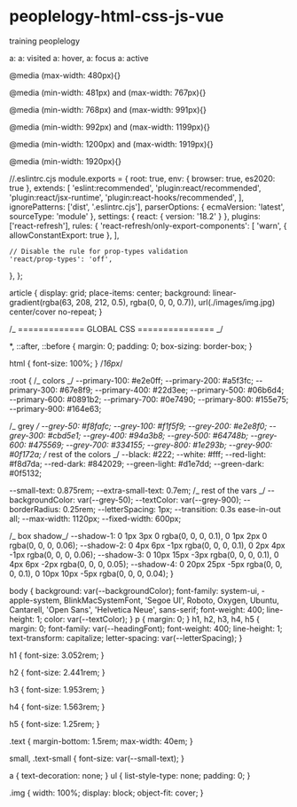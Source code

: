 # peoplelogy-html-css-js-vue

training peoplelogy

a:
a: visited
a: hover, a: focus
a: active

<!-- Mobile -->

@media (max-width: 480px){}

<!-- Extra small devices -->

@media (min-width: 481px) and (max-width: 767px){}

<!-- Small tablets -->

@media (min-width: 768px) and (max-width: 991px){}

<!-- Large tablets/laptops -->

@media (min-width: 992px) and (max-width: 1199px){}

<!-- Desktops -->

@media (min-width: 1200px) and (max-width: 1919px){}

<!-- Extra large screen -->

@media (min-width: 1920px){}

//.eslintrc.cjs
module.exports = {
root: true,
env: { browser: true, es2020: true },
extends: [
'eslint:recommended',
'plugin:react/recommended',
'plugin:react/jsx-runtime',
'plugin:react-hooks/recommended',
],
ignorePatterns: ['dist', '.eslintrc.cjs'],
parserOptions: { ecmaVersion: 'latest', sourceType: 'module' },
settings: { react: { version: '18.2' } },
plugins: ['react-refresh'],
rules: {
'react-refresh/only-export-components': [
'warn',
{ allowConstantExport: true },
],

    // Disable the rule for prop-types validation
    'react/prop-types': 'off',

},
};

article {
display: grid;
place-items: center;
background: linear-gradient(rgba(63, 208, 212, 0.5), rgba(0, 0, 0, 0.7)),
url(./images/img.jpg) center/cover no-repeat;
}

/_ ============= GLOBAL CSS =============== _/

\*,
::after,
::before {
margin: 0;
padding: 0;
box-sizing: border-box;
}

html {
font-size: 100%;
} /_16px_/

:root {
/_ colors _/
--primary-100: #e2e0ff;
--primary-200: #a5f3fc;
--primary-300: #67e8f9;
--primary-400: #22d3ee;
--primary-500: #06b6d4;
--primary-600: #0891b2;
--primary-700: #0e7490;
--primary-800: #155e75;
--primary-900: #164e63;

/_ grey _/
--grey-50: #f8fafc;
--grey-100: #f1f5f9;
--grey-200: #e2e8f0;
--grey-300: #cbd5e1;
--grey-400: #94a3b8;
--grey-500: #64748b;
--grey-600: #475569;
--grey-700: #334155;
--grey-800: #1e293b;
--grey-900: #0f172a;
/_ rest of the colors _/
--black: #222;
--white: #fff;
--red-light: #f8d7da;
--red-dark: #842029;
--green-light: #d1e7dd;
--green-dark: #0f5132;

--small-text: 0.875rem;
--extra-small-text: 0.7em;
/_ rest of the vars _/
--backgroundColor: var(--grey-50);
--textColor: var(--grey-900);
--borderRadius: 0.25rem;
--letterSpacing: 1px;
--transition: 0.3s ease-in-out all;
--max-width: 1120px;
--fixed-width: 600px;

/_ box shadow_/
--shadow-1: 0 1px 3px 0 rgba(0, 0, 0, 0.1), 0 1px 2px 0 rgba(0, 0, 0, 0.06);
--shadow-2: 0 4px 6px -1px rgba(0, 0, 0, 0.1),
0 2px 4px -1px rgba(0, 0, 0, 0.06);
--shadow-3: 0 10px 15px -3px rgba(0, 0, 0, 0.1),
0 4px 6px -2px rgba(0, 0, 0, 0.05);
--shadow-4: 0 20px 25px -5px rgba(0, 0, 0, 0.1),
0 10px 10px -5px rgba(0, 0, 0, 0.04);
}

body {
background: var(--backgroundColor);
font-family: system-ui, -apple-system, BlinkMacSystemFont, 'Segoe UI', Roboto,
Oxygen, Ubuntu, Cantarell, 'Open Sans', 'Helvetica Neue', sans-serif;
font-weight: 400;
line-height: 1;
color: var(--textColor);
}
p {
margin: 0;
}
h1,
h2,
h3,
h4,
h5 {
margin: 0;
font-family: var(--headingFont);
font-weight: 400;
line-height: 1;
text-transform: capitalize;
letter-spacing: var(--letterSpacing);
}

h1 {
font-size: 3.052rem;
}

h2 {
font-size: 2.441rem;
}

h3 {
font-size: 1.953rem;
}

h4 {
font-size: 1.563rem;
}

h5 {
font-size: 1.25rem;
}

.text {
margin-bottom: 1.5rem;
max-width: 40em;
}

small,
.text-small {
font-size: var(--small-text);
}

a {
text-decoration: none;
}
ul {
list-style-type: none;
padding: 0;
}

.img {
width: 100%;
display: block;
object-fit: cover;
}

